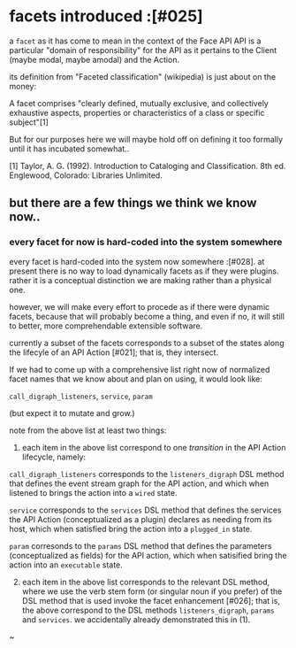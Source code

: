 # facets introduced :[#025]

a `facet` as it has come to mean in the context of the Face API API is a
particular "domain of responsibility" for the API as it pertains to the Client
(maybe modal, maybe amodal) and the Action.

its definition from "Faceted classification" (wikipedia) is just about on the
money:

  A facet comprises "clearly defined, mutually exclusive, and collectively
  exhaustive aspects, properties or characteristics of a class or specific
  subject"[1]

But for our purposes here we will maybe hold off on defining it too formally
until it has incubated somewhat..

[1] Taylor, A. G. (1992). Introduction to Cataloging and Classification.
  8th ed. Englewood, Colorado: Libraries Unlimited.


## but there are a few things we think we know now..

### every facet for now is hard-coded into the system somewhere

every facet is hard-coded into the system now somewhere :[#028]. at present
there is no way to load dynamically facets as if they were plugins. rather it
is a conceptual distinction we are making rather than a physical one.

however, we will make every effort to procede as if there were dynamic facets,
because that will probably become a thing, and even if no, it will still to
better, more comprehendable extensible software.

currently a subset of the facets corresponds to a subset of the states along
the lifecyle of an API Action [#021]; that is, they intersect.

If we had to come up with a comprehensive list right now of normalized facet
names that we know about and plan on using, it would look like:

  `call_digraph_listeners`, `service`, `param`

(but expect it to mutate and grow.)

note from the above list at least two things:

1) each item in the above list correspond to one *transition* in the API
Action lifecycle, namely:

  `call_digraph_listeners` corresponds to the `listeners_digraph` DSL method that defines the event stream
    graph for the API action, and which when listened to brings the
    action into a `wired` state.

  `service` corresponds to the `services` DSL method that defines the services
    the API Action (conceptualized as a plugin) declares as needing from its
    host, which when satisfied bring the action into a `plugged_in` state.

  `param` corresonds to the `params` DSL method that defines the parameters
    (conceptualized as fields) for the API action, which when satisified
    bring the action into an `executable` state.

2) each item in the above list corresponds to the relevant DSL method, where
we use the verb stem form (or singular noun if you prefer) of the DSL method
that is used invoke the facet enhancement [#026]; that is, the above
correspond to the DSL methods `listeners_digraph`, `params` and `services`. we
accidentally already demonstrated this in (1).

~
